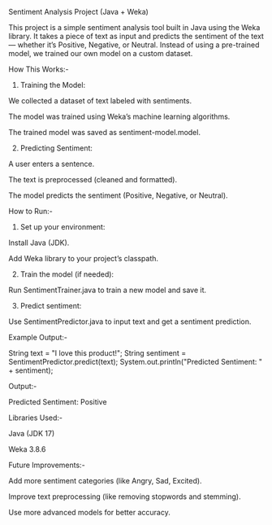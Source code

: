 Sentiment Analysis Project (Java + Weka)

This project is a simple sentiment analysis tool built in Java using the Weka library. It takes a piece of text as input and predicts the sentiment of the text — whether it’s Positive, Negative, or Neutral. Instead of using a pre-trained model, we trained our own model on a custom dataset.







How This Works:-

1. Training the Model:

We collected a dataset of text labeled with sentiments.

The model was trained using Weka’s machine learning algorithms.

The trained model was saved as sentiment-model.model.



2. Predicting Sentiment:

A user enters a sentence.

The text is preprocessed (cleaned and formatted).

The model predicts the sentiment (Positive, Negative, or Neutral).








How to Run:-

1. Set up your environment:

Install Java (JDK).

Add Weka library to your project’s classpath.



2. Train the model (if needed):

Run SentimentTrainer.java to train a new model and save it.



3. Predict sentiment:

Use SentimentPredictor.java to input text and get a sentiment prediction.









Example Output:-

String text = "I love this product!";
String sentiment = SentimentPredictor.predict(text);
System.out.println("Predicted Sentiment: " + sentiment);

Output:-

Predicted Sentiment: Positive







Libraries Used:-

Java (JDK 17)

Weka 3.8.6






Future Improvements:-

Add more sentiment categories (like Angry, Sad, Excited).

Improve text preprocessing (like removing stopwords and stemming).

Use more advanced models for better accuracy.


